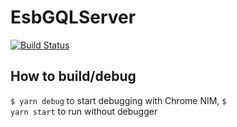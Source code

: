 # EsbGQLServer
[![Build Status](https://travis-ci.org/Tel-Aviv/EsbGQLServer.svg?branch=master)](https://travis-ci.org/Tel-Aviv/EsbGQLServer) 

## How to build/debug
<code>$ yarn debug</code> to start debugging with Chrome NIM,
<code>$ yarn start</code> to run without debugger

